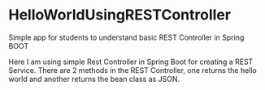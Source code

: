 # HelloWorldUsingRESTController
Simple app for students to understand basic REST Controller in Spring BOOT

Here I am using simple Rest Controller in Spring Boot for creating a REST Service.
There are 2 methods in the REST Controller, one returns the hello world and another returns the bean class as JSON.
